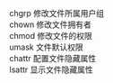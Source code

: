 chgrp		修改文件所属用户组  
chown		修改文件拥有者  
chmod		修改文件的权限  
umask		文件默认权限  
chattr		配置文件隐藏属性  
lsattr		显示文件隐藏属性  


